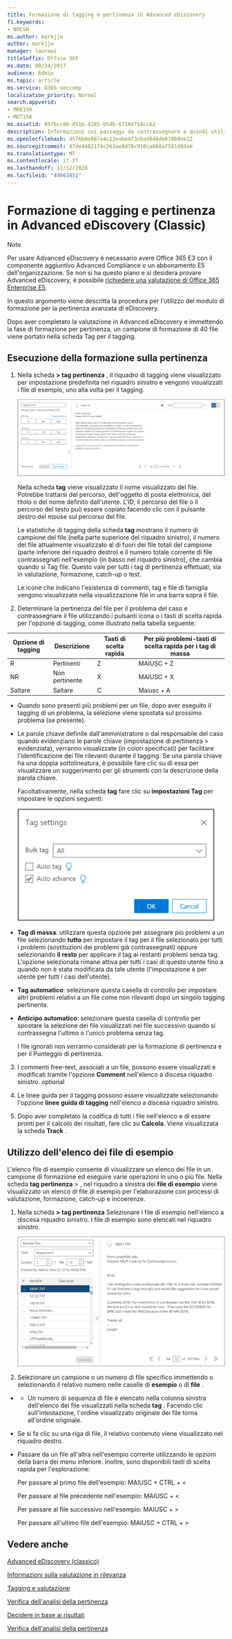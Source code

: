 ```yaml
---
title: Formazione di tagging e pertinenza in Advanced eDiscovery
f1.keywords:
- NOCSH
ms.author: markjjo
author: markjjo
manager: laurawi
titleSuffix: Office 365
ms.date: 09/14/2017
audience: Admin
ms.topic: article
ms.service: O365-seccomp
localization_priority: Normal
search.appverid:
- MOE150
- MET150
ms.assetid: 8576cc86-d51b-4285-b54b-67184714cc62
description: Informazioni sui passaggi da contrassegnare e quindi utilizzare un campione di formazione di 40 file durante la fase di formazione per la pertinenza di Advanced eDiscovery.
ms.openlocfilehash: d576b0a907a4c12eabe4f3cba9846de670b0ee12
ms.sourcegitcommit: 47de4402174c263ae8d70c910ca068a7581d04ae
ms.translationtype: MT
ms.contentlocale: it-IT
ms.lasthandoff: 12/12/2020
ms.locfileid: "49663451"
---
```

# <a name="tagging-and-relevance-training-in-advanced-ediscovery-classic"></a>Formazione di tagging e pertinenza in Advanced eDiscovery (Classic)

> [!NOTE]
> Per usare Advanced eDiscovery è necessario avere Office 365 E3 con il componente aggiuntivo Advanced Compliance o un abbonamento E5 dell'organizzazione. Se non si ha questo piano e si desidera provare Advanced eDiscovery, è possibile [richiedere una valutazione di Office 365 Enterprise E5](https://go.microsoft.com/fwlink/p/?LinkID=698279). 
  
In questo argomento viene descritta la procedura per l'utilizzo del modulo di formazione per la pertinenza avanzata di eDiscovery. 
  
Dopo aver completato la valutazione in Advanced eDiscovery e immettendo la fase di formazione per pertinenza, un campione di formazione di 40 file viene portato nella scheda Tag per il tagging. 
  
## <a name="performing-relevance-training"></a>Esecuzione della formazione sulla pertinenza

1. Nella scheda **\> tag pertinenza** , il riquadro di tagging viene visualizzato per impostazione predefinita nel riquadro sinistro e vengono visualizzati i file di esempio, uno alla volta per il tagging. 
    
    ![Pannello Tag di pertinenza](../media/0cf19ab4-b427-4a7f-8749-0f4ed9afaf58.png)
  
    Nella scheda **tag** viene visualizzato il nome visualizzato del file. Potrebbe trattarsi del percorso, dell'oggetto di posta elettronica, del titolo o del nome definito dall'utente. L'ID, il percorso del file o il percorso del testo può essere copiato facendo clic con il pulsante destro del mouse sul percorso del file. 
    
    Le statistiche di tagging della scheda **tag** mostrano il numero di campione del file (nella parte superiore del riquadro sinistro), il numero del file attualmente visualizzato al di fuori dei file totali del campione (parte inferiore del riquadro destro) e il numero totale corrente di file contrassegnati nell'esempio (in basso nel riquadro sinistro), che cambia quando si Tag file. Questo vale per tutti i tag di pertinenza effettuati, sia in valutazione, formazione, catch-up o test. 
    
    Le icone che indicano l'esistenza di commenti, tag e file di famiglia vengono visualizzate nella visualizzazione file in una barra sopra il file.
    
2. Determinare la pertinenza del file per il problema del caso e contrassegnare il file utilizzando i pulsanti icona o i tasti di scelta rapida per l'opzione di tagging, come illustrato nella tabella seguente:

|**Opzione di tagging**|**Descrizione**|**Tasti di scelta rapida**|**Per più problemi-tasti di scelta rapida per i tag di massa**|
|-----|-----|-----|-----|
|R  <br/> |Pertinenti  <br/> |Z  <br/> |MAIUSC + Z  <br/> |
|NR  <br/> |Non pertinente  <br/> |X  <br/> |MAIUSC + X  <br/> |
|Saltare  <br/> |Saltare  <br/> |C  <br/> |Maiusc + A  <br/> |
   
  - Quando sono presenti più problemi per un file, dopo aver eseguito il tagging di un problema, la selezione viene spostata sul prossimo problema (se presente). 
    
  - Le parole chiave definite dall'amministratore o dal responsabile del caso quando evidenziano le parole chiave (impostazione di pertinenza \> evidenziata), verranno visualizzate (in colori specificati) per facilitare l'identificazione dei file rilevanti durante il tagging. Se una parola chiave ha una doppia sottolineatura, è possibile fare clic su di essa per visualizzare un suggerimento per gli strumenti con la descrizione della parola chiave. 
    
    Facoltativamente, nella scheda **tag** fare clic su **impostazioni Tag** per impostare le opzioni seguenti: 
    
    ![Impostazioni Tag di pertinenza](../media/533e89fa-7eb4-409e-ab07-f5aab9296dd8.png)
  
  - **Tag di massa**: utilizzare questa opzione per assegnare più problemi a un file selezionando **tutto** per impostare il tag per il file selezionato per tutti i problemi (sostituzioni dei problemi già contrassegnati) oppure selezionando **il resto** per applicare il tag ai restanti problemi senza tag. L'opzione selezionata rimane attiva per tutti i casi di questo utente fino a quando non è stata modificata da tale utente (l'impostazione è per utente per tutti i casi dell'utente). 
    
  - **Tag automatico**: selezionare questa casella di controllo per impostare altri problemi relativi a un file come non rilevanti dopo un singolo tagging pertinente.
    
  - **Anticipo automatico**: selezionare questa casella di controllo per spostare la selezione dei file visualizzati nel file successivo quando si contrassegna l'ultimo o l'unico problema senza tag. 
    
    I file ignorati non verranno considerati per la formazione di pertinenza e per il Punteggio di pertinenza.
    
3. I commenti free-text, associati a un file, possono essere visualizzati e modificati tramite l'opzione **Comment** nell'elenco a discesa riquadro sinistro. optional 
    
4. Le linee guida per il tagging possono essere visualizzate selezionando l'opzione **linee guida di tagging** nell'elenco a discesa riquadro sinistro. 
    
5. Dopo aver completato la codifica di tutti i file nell'elenco e di essere pronti per il calcolo dei risultati, fare clic su **Calcola**. Viene visualizzata la scheda **Track** . 
    
## <a name="working-with-the-sample-files-list"></a>Utilizzo dell'elenco dei file di esempio

L'elenco file di esempio consente di visualizzare un elenco dei file in un campione di formazione ed eseguire varie operazioni in uno o più file. Nella scheda **tag pertinenza** \>  , nel riquadro a sinistra dei **file di esempio** viene visualizzato un elenco di file di esempio per l'elaborazione con processi di valutazione, formazione, catch-up e incoerenze. 
  
1. Nella scheda **\> tag pertinenza** Selezionare i file di esempio nell'elenco a discesa riquadro sinistro. I file di esempio sono elencati nel riquadro sinistro. 
    
    ![Elenco di file campione per Tag di pertinenza](../media/fd058bdd-645a-4af1-a1eb-bff08581cb18.png)
  
2. Selezionare un campione o un numero di file specifico immettendo o selezionando il relativo numero nelle caselle di **esempio** o di **file** . 
    
  -   - Un numero di sequenza di file è elencato nella colonna sinistra dell'elenco dei file visualizzati nella scheda **tag** . Facendo clic sull'intestazione, l'ordine visualizzato originale dei file torna all'ordine originale. 
    
  - Se si fa clic su una riga di file, il relativo contenuto viene visualizzato nel riquadro destro.
    
  - Passare da un file all'altra nell'esempio corrente utilizzando le opzioni della barra dei menu inferiore. Inoltre, sono disponibili tasti di scelta rapida per l'esplorazione:
    
    Per passare al primo file dell'esempio: MAIUSC + CTRL + \<
    
    Per passare al file precedente nell'esempio: MAIUSC + \<
    
    Per passare al file successivo nell'esempio: MAIUSC + \>
    
    Per passare all'ultimo file dell'esempio: MAIUSC + CTRL + \>
    
## <a name="see-also"></a>Vedere anche

[Advanced eDiscovery (classico)](office-365-advanced-ediscovery.md)
  
[Informazioni sulla valutazione in rilevanza](assessment-in-relevance-in-advanced-ediscovery.md)
  
[Tagging e valutazione](tagging-and-assessment-in-advanced-ediscovery.md)
  
[Verifica dell'analisi della pertinenza](track-relevance-analysis-in-advanced-ediscovery.md)
  
[Decidere in base ai risultati](decision-based-on-the-results-in-advanced-ediscovery.md)
  
[Verifica dell'analisi della pertinenza](test-relevance-analysis-in-advanced-ediscovery.md)

